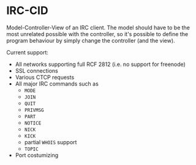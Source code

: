 # IRC-CID
Model-Controller-View of an IRC client. The model should have to be the most unrelated possible with the controller, so it's possible to define the program behaviour by simply change the controller (and the view).



Current support:
<ul>
<li>All networks supporting full RCF 2812 (i.e. no support for freenode)</li>
<li>SSL connections</li>
<li>Various CTCP requests</li>
<li>All major IRC commands such as 
  <ul>
  <li><code>MODE</code></li>
  <li><code>JOIN</code></li>
  <li><code>QUIT</code></li>
  <li><code>PRIVMSG</code></li>
  <li><code>PART</code></li>
  <li><code>NOTICE</code></li>
  <li><code>NICK</code></li>
  <li><code>KICK</code></li>
  <li>partial <code>WHOIS</code> support</li>
  <li><code>TOPIC</code></li>
  </ul>
</li>
<li>Port costumizing</li>
</ul>

